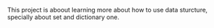 This project is aboout learning more about how to use data sturcture, specially about set and dictionary one.
